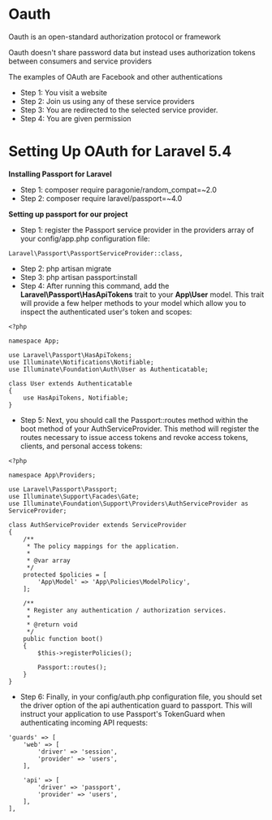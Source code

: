 # Oauth

Oauth is an open-standard authorization protocol or framework

Oauth doesn't share password data but instead uses authorization tokens between consumers and service providers

The examples of OAuth are Facebook and other authentications

 * Step 1: You visit a website
 * Step 2: Join us using any of these service providers
 * Step 3: You are redirected to the selected service provider.
 * Step 4: You are given permission
 
# Setting Up OAuth for Laravel 5.4

**Installing Passport for Laravel**
 * Step 1: composer require paragonie/random_compat=~2.0
 * Step 2: composer require laravel/passport=~4.0
 
**Setting up passport for our project**
 * Step 1:  register the Passport service provider in the providers array of your config/app.php configuration file:
```
Laravel\Passport\PassportServiceProvider::class,
 ```
 * Step 2: php artisan migrate
 * Step 3: php artisan passport:install
 * Step 4: After running this command, add the **Laravel\Passport\HasApiTokens** trait to your **App\User** model. This trait will provide a few helper methods to your model which allow you to inspect the authenticated user's token and scopes:
```
<?php

namespace App;

use Laravel\Passport\HasApiTokens;
use Illuminate\Notifications\Notifiable;
use Illuminate\Foundation\Auth\User as Authenticatable;

class User extends Authenticatable
{
    use HasApiTokens, Notifiable;
}
```
 * Step 5: Next, you should call the Passport::routes method within the boot method of your AuthServiceProvider. This method will register the routes necessary to issue access tokens and revoke access tokens, clients, and personal access tokens:
```
<?php

namespace App\Providers;

use Laravel\Passport\Passport;
use Illuminate\Support\Facades\Gate;
use Illuminate\Foundation\Support\Providers\AuthServiceProvider as ServiceProvider;

class AuthServiceProvider extends ServiceProvider
{
    /**
     * The policy mappings for the application.
     *
     * @var array
     */
    protected $policies = [
        'App\Model' => 'App\Policies\ModelPolicy',
    ];

    /**
     * Register any authentication / authorization services.
     *
     * @return void
     */
    public function boot()
    {
        $this->registerPolicies();

        Passport::routes();
    }
}
```
  * Step 6: Finally, in your config/auth.php configuration file, you should set the driver option of the api authentication guard to passport. This will instruct your application to use Passport's TokenGuard when authenticating incoming API requests:
```
'guards' => [
    'web' => [
        'driver' => 'session',
        'provider' => 'users',
    ],

    'api' => [
        'driver' => 'passport',
        'provider' => 'users',
    ],
],
```
